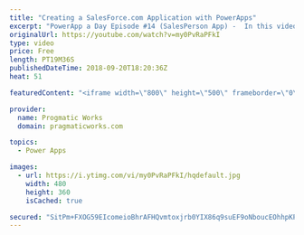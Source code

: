 ```yaml
---
title: "Creating a SalesForce.com Application with PowerApps"
excerpt: "PowerApp a Day Episode #14 (SalesPerson App) -  In this video, we'll create a new application that connects to SalesForce.com for a rep to review their leads and contacts from their phones.  Power App and Power Platform Training : https://pragmaticworks.com/training/on-demand-training  Delegatable events:"
originalUrl: https://youtube.com/watch?v=my0PvRaPFkI
type: video
price: Free
length: PT19M36S
publishedDateTime: 2018-09-20T18:20:36Z
heat: 51

featuredContent: "<iframe width=\"800\" height=\"500\" frameborder=\"0\" src=\"https://www.youtube.com/embed/my0PvRaPFkI\" allow=\"accelerometer; autoplay; encrypted-media; gyroscope; picture-in-picture\" allowfullscreen></iframe>"

provider:
  name: Progmatic Works
  domain: pragmaticworks.com

topics:
  - Power Apps

images:
  - url: https://i.ytimg.com/vi/my0PvRaPFkI/hqdefault.jpg
    width: 480
    height: 360
    isCached: true

secured: "SitPm+FXOG59EIcomeioBhrAFHQvmtoxjrb0YIX86q9suEF9oNboucEOhhpKP0HkrUgb2DjS/y1sRZcrBvO0shSkEQ3QsqyB2+rTRBnEKzWhnlOH3tdVk4wJOtrjZnbZ6E84elqBsorl9d2XOny78Lu1e7NjpMI1jvrhpmiB5f1A074xFC3GQNH5SCQSQchmlvxoy1/LX87mwJCRqiP1yb/NixAV1T/ITEnYscxy4r+e4XsPu0ljL0G82F4D89FfDBDx9LkcMJxGJzaUMFFGy0osrYDo42EGLJu60kicyLYRmUVnPqOTDZ/jM219if+683AshnCvbz/5mL9rpzxHFnkPR5LGmeY918bfKgxiIIKw4vlO7ckbeEsUNmO2nOgIn4rUGoRDYtBlKK36XKNVOPhDYS2ENyri1ySp6wHfyBA=;vmqtb53czROOKaRcYFz0qQ=="
---
```



